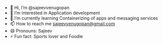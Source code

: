 - 👋 Hi, I’m @sajeevvenugopan
- 👀 I’m interested in Application development
- 🌱 I’m currently learning Containerizing of apps and messaging services
- 📫 How to reach me sajeevvenugopan@gmail.com
- 😄 Pronouns: Sajeev
- ⚡ Fun fact: Sports lover and Foodie

<!---
sajeevvenugopan/sajeevvenugopan is a ✨ special ✨ repository because its `README.md` (this file) appears on your GitHub profile.
You can click the Preview link to take a look at your changes.
--->
